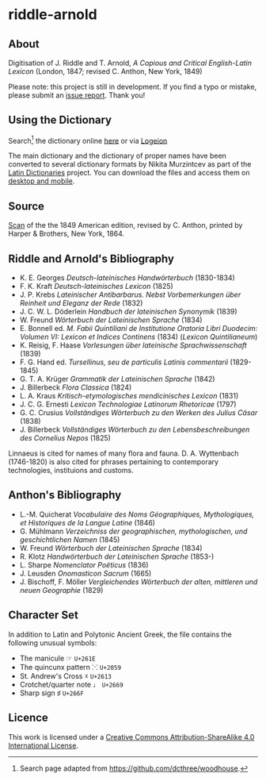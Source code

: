# riddle-arnold

## About

Digitisation of J. Riddle and T. Arnold, _A Copious and Critical English-Latin Lexicon_ (London, 1847; revised C. Anthon, New York, 1849)

Please note: this project is still in development. If you find a typo or mistake, please submit an [issue report](https://github.com/FergusJPWalsh/riddle-arnold/issues/new). Thank you!

## Using the Dictionary

Search[^1] the dictionary online [here](https://fergusjpwalsh.github.io/riddle-arnold) or via [Logeion](https://logeion.uchicago.edu/retro/dictionary)

[^1]:Search page adapted from https://github.com/dcthree/woodhouse.

The main dictionary and the dictionary of proper names have been converted to several dictionary formats by Nikita Murzintcev as part of the [Latin Dictionaries](https://latin-dict.github.io/dictionaries/Riddle1864.html) project. You can download the files and access them on [desktop and mobile](https://latin-dict.github.io/docs/howto.html). 

## Source
[Scan](https://archive.org/details/copiouscriticale00ridduoft) of the the 1849 American edition, revised by C. Anthon, printed by Harper & Brothers, New York, 1864.

## Riddle and Arnold's Bibliography
* K. E. Georges _Deutsch-lateinisches Handwörterbuch_ (1830-1834) 
* F. K. Kraft _Deutsch-lateinisches Lexicon_ (1825)
* J. P. Krebs _Lateinischer Antibarbarus. Nebst Vorbemerkungen über Reinheit und Eleganz der Rede_ (1832)
* J. C. W. L. Döderlein _Handbuch der lateinischen Synonymik_ (1839)
* W. Freund _Wörterbuch der Lateinischen Sprache_ (1834)
* E. Bonnell ed. _M. Fabii Quintiliani de Institutione Oratoria Libri Duodecim: Volumen VI: Lexicon et Indices Continens_ (1834) (_Lexicon Quintilianeum_)
* K. Reisig, F. Haase _Vorlesungen über lateinische Sprachwissenschaft_ (1839)
* F. G. Hand ed. _Tursellinus, seu de particulis Latinis commentarii_ (1829-1845)
* G. T. A. Krüger _Grammatik der Lateinischen Sprache_ (1842)
* J. Billerbeck _Flora Classica_ (1824)
* L. A. Kraus _Kritisch-etymologisches mendicinisches Lexicon_ (1831)
* J. C. G. Ernesti _Lexicon Technologiae Latinorum Rhetoricae_ (1797)
* G. C. Crusius _Vollständiges Wörterbuch zu den Werken des Julius Cäsar_ (1838)
* J. Billerbeck _Vollständiges Wörterbuch zu den Lebensbeschreibungen des Cornelius Nepos_ (1825)

Linnaeus is cited for names of many flora and fauna. D. A. Wyttenbach (1746-1820) is also cited for phrases pertaining to contemporary technologies, instituions and customs.

## Anthon's Bibliography
* L.-M. Quicherat _Vocabulaire des Noms Géographiques, Mythologiques, et Historiques de la Langue Latine_ (1846)
* G. Mühlmann _Verzeichniss der geographischen, mythologischen, und geschichtlichen Namen_ (1845)
* W. Freund _Wörterbuch der Lateinischen Sprache_ (1834)
* R. Klotz _Handwörterbuch der Lateinischen Sprache_ (1853-)
* L. Sharpe _Nomenclator Poëticus_ (1836)
* J. Leusden _Onomasticon Sacrum_ (1665)
* J. Bischoff, F. Möller _Vergleichendes Wörterbuch der alten, mittleren und neuen Geographie_ (1829)

## Character Set
In addition to Latin and Polytonic Ancient Greek, the file contains the following unusual symbols:
* The manicule ☞ `U+261E`
* The quincunx pattern ⁙ `U+2059`
* St. Andrew's Cross ☓ `U+2613`
* Crotchet/quarter note ♩ `U+2669`
* Sharp sign ♯ `U+266F`

## Licence
This work is licensed under a [Creative Commons Attribution-ShareAlike 4.0 International License](http://creativecommons.org/licenses/by-sa/4.0/).

